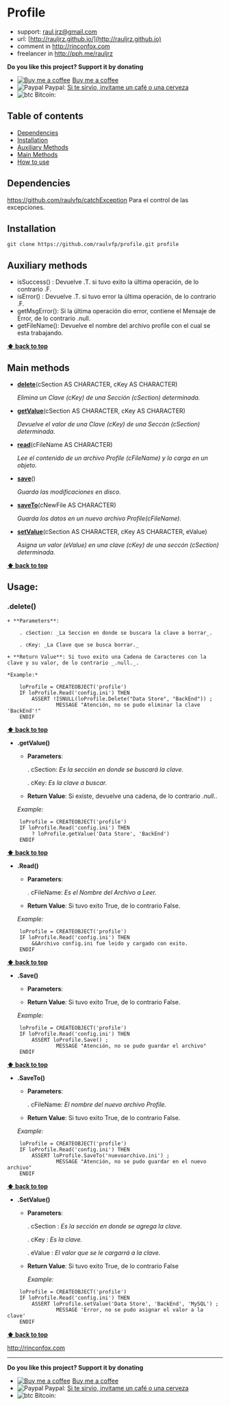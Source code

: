 # Profile

* support: raul.jrz@gmail.com
* url: [http://rauljrz.github.io/](http://rauljrz.github.io)
* comment in http://rinconfox.com
* freelancer in http://pph.me/rauljrz

**Do you like this project? Support it by donating**

- <a class="bmc-button" target="_blank" href="https://www.buymeacoffee.com/rauljrz"><img src="https://www.buymeacoffee.com/assets/img/BMC-btn-logo.svg" alt="Buy me a coffee"><span style="margin-left:5px">Buy me a coffee</span></a>
- ![Paypal](https://raw.githubusercontent.com/reek/anti-adblock-killer/gh-pages/images/paypal.png) Paypal: [Si te sirvio, invitame un café o una cerveza](https://www.paypal.me/rauljrz)
- ![btc](https://camo.githubusercontent.com/4bc31b03fc4026aa2f14e09c25c09b81e06d5e71/687474703a2f2f7777772e6d6f6e747265616c626974636f696e2e636f6d2f696d672f66617669636f6e2e69636f) Bitcoin:

## Table of contents
* [Dependencies](#dependencies)
* [Installation](#installation)
* [Auxiliary Methods](#auxiliary-methods)
* [Main Methods](#main-methods)
* [How to use](#how-to-use)

    
## Dependencies
https://github.com/raulvfp/catchException
    Para el control de las excepciones.

## Installation
```
git clone https://github.com/raulvfp/profile.git profile
```

## Auxiliary methods
- isSuccess()  : Devuelve .T. si tuvo exito la última operación, de lo contrario .F.
- isError()    : Devuelve .T. si tuvo error la última operación, de lo contrario .F.
- getMsgError(): Si la última operación dio error, contiene el Mensaje de Error, de lo contrario .null.
- getFileName(): Devuelve el nombre del archivo profile con el cual se esta trabajando.

**[⬆ back to top](#table-of-contents)**


## Main methods

- [**delete**](#delete())(cSection AS CHARACTER, cKey AS CHARACTER)

	_Elimina un Clave (cKey) de una Sección (cSection) determinada._
    
- [**getValue**](#getvalue)(cSection AS CHARACTER, cKey AS CHARACTER)

	_Devuelve el valor de una Clave (cKey) de una Seccón (cSection) determinada._
    
- [**read**](#read)(cFileName AS CHARACTER)

	_Lee el contenido de un archivo Profile (cFileName) y lo carga en un objeto._
    
- [**save**](#save)()

	_Guarda las modificaciones en disco._
    
- [**saveTo**](#saveto)(cNewFile AS CHARACTER)

	_Guarda los datos en un nuevo archivo Profile(cFileName)._
    
- [**setValue**](#setvalue)(cSection AS CHARACTER, cKey AS CHARACTER, eValue)

	_Asigna un valor (eValue) en una clave (cKey) de una seccón (cSection) determinada._
	
**[⬆ back to top](#table-of-contents)**


## Usage:
   ### **.delete()**
    + **Parameters**:

		. cSection: _La Seccion en donde se buscara la clave a borrar_.
	
		. cKey: _La Clave que se busca borrar._
        
    + **Return Value**: Si tuvo exito una Cadena de Caracteres con la clave y su valor, de lo contrario _.null._.

	*Example:*

```
	loProfile = CREATEOBJECT('profile')
	IF loProfile.Read('config.ini') THEN
    	ASSERT !ISNULL(loProfile.Delete("Data Store", "BackEnd")) ;
        		MESSAGE "Atención, no se pudo eliminar la clave 'BackEnd'!"
	ENDIF
```

**[⬆ back to top](#table-of-contents)**


- **.getValue()**
	+ **Parameters**:
	
		. cSection: _Es la sección en donde se buscará la clave._
		
		. cKey: _Es la clave a buscar._

	+ **Return Value**: Si existe, devuelve una cadena, de lo contrario _.null._.

	*Example:*

```
	loProfile = CREATEOBJECT('profile')
	IF loProfile.Read('config.ini') THEN
		? loProfile.getValue('Data Store', 'BackEnd')
	ENDIF
```

**[⬆ back to top](#table-of-contents)**

- **.Read()**
    + **Parameters**: 
    
    	. cFileName: _Es el Nombre del Archivo a Leer._
        
    + **Return Value**: Si tuvo exito True, de lo contrario False.

	*Example:*

```
	loProfile = CREATEOBJECT('profile')
	IF loProfile.Read('config.ini') THEN
		&&Archivo config.ini fue leido y cargado con exito.
	ENDIF
```

**[⬆ back to top](#table-of-contents)**


- **.Save()**
    + **Parameters**:
        
    + **Return Value**: Si tuvo exito True, de lo contrario False.

	*Example:*

```
	loProfile = CREATEOBJECT('profile')
	IF loProfile.Read('config.ini') THEN
		ASSERT loProfile.Save() ;
        		MESSAGE "Atención, no se pudo guardar el archivo"
	ENDIF
```

**[⬆ back to top](#table-of-contents)**

- **.SaveTo()**
    + **Parameters**:
    
    	. cFileName: _El nombre del nuevo archivo Profile._
        
    + **Return Value**: Si tuvo exito True, de lo contrario False.

	*Example:*

```
	loProfile = CREATEOBJECT('profile')
	IF loProfile.Read('config.ini') THEN
		ASSERT loProfile.SaveTo('nuevoarchivo.ini') ;
        		MESSAGE "Atención, no se pudo guardar en el nuevo archivo"
	ENDIF
```

**[⬆ back to top](#table-of-contents)**

- **.SetValue()**
	+ **Parameters**:
	
		. cSection : _Es la sección en donde se agrega la clave._
		
		. cKey     : _Es la clave._
		
		. eValue   : _El valor que se le cargarrá a la clave._

	+ **Return Value**: Si tuvo exito True, de lo contrario False

	  *Example:*

```
	loProfile = CREATEOBJECT('profile')
	IF loProfile.Read('config.ini') THEN
		ASSERT loProfile.setValue('Data Store', 'BackEnd', 'MySQL') ;
        		MESSAGE 'Error, no se pudo asignar el valor a la clave'
	ENDIF
```

**[⬆ back to top](#table-of-contents)**


http://rinconfox.com

---

**Do you like this project? Support it by donating**

- <a class="bmc-button" target="_blank" href="https://www.buymeacoffee.com/rauljrz"><img src="https://www.buymeacoffee.com/assets/img/BMC-btn-logo.svg" alt="Buy me a coffee"><span style="margin-left:5px">Buy me a coffee</span></a>
- ![Paypal](https://raw.githubusercontent.com/reek/anti-adblock-killer/gh-pages/images/paypal.png) Paypal: [Si te sirvio, invitame un café o una cerveza](https://www.paypal.me/rauljrz)
- ![btc](https://camo.githubusercontent.com/4bc31b03fc4026aa2f14e09c25c09b81e06d5e71/687474703a2f2f7777772e6d6f6e747265616c626974636f696e2e636f6d2f696d672f66617669636f6e2e69636f) Bitcoin:
